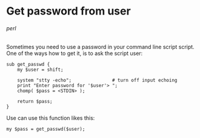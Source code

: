 # Get password from user
###### perl

Sometimes you need to use a password in your command line script script. One of the ways how to get it, is to ask the script user:

    sub get_passwd {
        my $user = shift;

        system "stty -echo";               # turn off input echoing
        print "Enter password for '$user'> ";
        chomp( $pass = <STDIN> );

        return $pass;
    }

Use can use this function likes this:

    my $pass = get_passwd($user);
